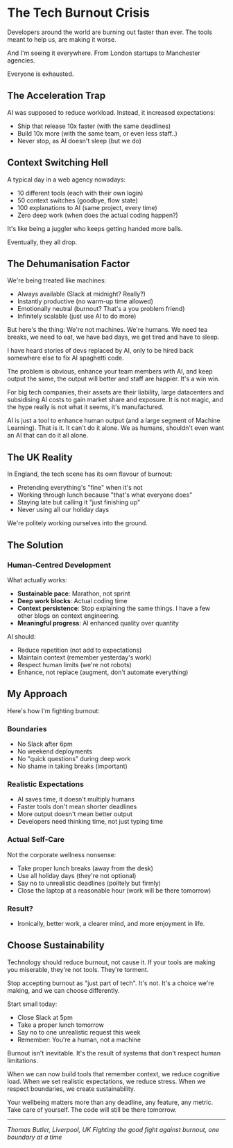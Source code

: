 # The Tech Burnout Crisis

Developers around the world are burning out faster than ever.
The tools meant to help us, are making it worse.

And I'm seeing it everywhere. From London startups to Manchester agencies. 

Everyone is exhausted.

## The Acceleration Trap

AI was supposed to reduce workload.
Instead, it increased expectations:
- Ship that release 10x faster (with the same deadlines)
- Build 10x more (with the same team, or even less staff..)
- Never stop, as AI doesn't sleep (but we do)

## Context Switching Hell

A typical day in a web agency nowadays:
- 10 different tools (each with their own login)
- 50 context switches (goodbye, flow state)
- 100 explanations to AI (same project, every time)
- Zero deep work (when does the actual coding happen?)

It's like being a juggler who keeps getting handed more balls. 

Eventually, they all drop.

## The Dehumanisation Factor

We're being treated like machines:
- Always available (Slack at midnight? Really?)
- Instantly productive (no warm-up time allowed)
- Emotionally neutral (burnout? That's a you problem friend)
- Infinitely scalable (just use AI to do more)

But here's the thing: We're not machines. 
We're humans. We need tea breaks, we need to eat, we have bad days, we get tired and have to sleep.

I have heard stories of devs replaced by AI, only to be hired back somewhere else to fix AI spaghetti code. 

The problem is obvious, enhance your team members with AI, and keep output the same, the output will better and staff are happier. It's a win win.  

For big tech companies, their assets are their liability, large datacenters and subsidising AI costs to gain market share and exposure. It is not magic, and the hype really is not what it seems, it's manufactured. 

AI is just a tool to enhance human output (and a large segment of Machine Learning). 
That is it. It can't do it alone. We as humans, shouldn't even want an AI that can do it all alone.

## The UK Reality

In England, the tech scene has its own flavour of burnout:
- Pretending everything's "fine" when it's not
- Working through lunch because "that's what everyone does"
- Staying late but calling it "just finishing up"
- Never using all our holiday days

We're politely working ourselves into the ground.

## The Solution

### Human-Centred Development
What actually works:
- **Sustainable pace**: Marathon, not sprint
- **Deep work blocks**: Actual coding time
- **Context persistence**: Stop explaining the same things. I have a few other blogs on context engineering. 
- **Meaningful progress**: AI enhanced quality over quantity

AI should:
- Reduce repetition (not add to expectations)
- Maintain context (remember yesterday's work)
- Respect human limits (we're not robots)
- Enhance, not replace (augment, don't automate everything)

## My Approach

Here's how I'm fighting burnout:

### Boundaries
- No Slack after 6pm
- No weekend deployments
- No "quick questions" during deep work
- No shame in taking breaks (important)

### Realistic Expectations
- AI saves time, it doesn't multiply humans
- Faster tools don't mean shorter deadlines
- More output doesn't mean better output
- Developers need thinking time, not just typing time

### Actual Self-Care
Not the corporate wellness nonsense:
- Take proper lunch breaks (away from the desk)
- Use all holiday days (they're not optional)
- Say no to unrealistic deadlines (politely but firmly)
- Close the laptop at a reasonable hour (work will be there tomorrow)

### Result? 
- Ironically, better work, a clearer mind, and more enjoyment in life.

## Choose Sustainability

Technology should reduce burnout, not cause it. If your tools are making you miserable, they're not tools. They're torment.

Stop accepting burnout as "just part of tech". It's not. It's a choice we're making, and we can choose differently.

Start small today:
- Close Slack at 5pm
- Take a proper lunch tomorrow
- Say no to one unrealistic request this week
- Remember: You're a human, not a machine

Burnout isn't inevitable. It's the result of systems that don't respect human limitations. 

When we can now build tools that remember context, we reduce cognitive load. 
When we set realistic expectations, we reduce stress. 
When we respect boundaries, we create sustainability.

Your wellbeing matters more than any deadline, any feature, any metric. 
Take care of yourself. The code will still be there tomorrow.

---

*Thomas Butler, Liverpool, UK*
*Fighting the good fight against burnout, one boundary at a time*
